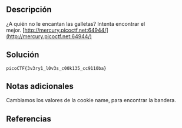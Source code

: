 ## Descripción
¿A quién no le encantan las galletas? Intenta encontrar el mejor. [http://mercury.picoctf.net:64944/](http://mercury.picoctf.net:64944/)
## Solución
`picoCTF{3v3ry1_l0v3s_c00k135_cc9110ba}`
## Notas adicionales
Cambiamos los valores de la cookie name, para encontrar la bandera.
## Referencias
